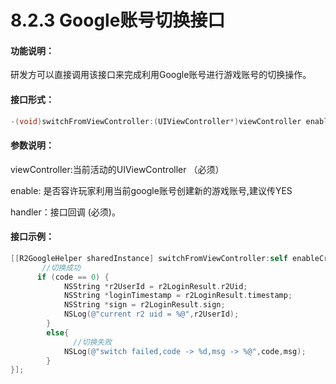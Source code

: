 # 8.2.3 Google账号切换接口

#### 功能说明：

 研发方可以直接调用该接口来完成利用Google账号进行游戏账号的切换操作。

####  接口形式：

```objectivec
-(void)switchFromViewController:(UIViewController*)viewController enableCreateNewAccount:(BOOL)enable onCompletionHandler:(GoogleApiCompletionHandler)handler;
```

#### 参数说明： 

viewController:当前活动的UIViewController （必须）

 enable: 是否容许玩家利用当前google账号创建新的游戏账号,建议传YES

 handler：接口回调 \(必须\)。

#### 接口示例：

```objectivec
[[R2GoogleHelper sharedInstance] switchFromViewController:self enableCreateNewAccount:YES onCompletionHandler:^(int code, NSString *msg, R2LoginResponse * r2LoginResult, NSDictionary *result) { 
       //切换成功
      if (code == 0) {
            NSString *r2UserId = r2LoginResult.r2Uid;
            NSString *loginTimestamp = r2LoginResult.timestamp;
            NSString *sign = r2LoginResult.sign;
            NSLog(@"current r2 uid = %@",r2UserId);
        }
        else{
              //切换失败
            NSLog(@"switch failed,code -> %d,msg -> %@",code,msg);
        } 
}];
```

